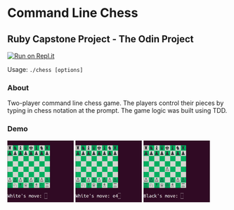 # Command Line Chess

## Ruby Capstone Project - The Odin Project

[![Run on Repl.it](https://repl.it/badge/github/dawidl022/top-rb-chess)](https://replit.com/@dawidl022/top-rb-chess)

Usage: `./chess [options]`


### About

Two-player command line chess game. The players control their pieces by typing
in chess notation at the prompt. The game logic was built using TDD.

### Demo

<img src="assets/demo-screenshot1.png" width="30%"></img>
<img src="assets/demo-screenshot2.png" width="30%"></img>
<img src="assets/demo-screenshot3.png" width="30%"></img>
